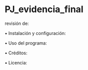 # PJ_evidencia_final

revisión de: 

• Instalación y configuración:

• Uso del programa: 

• Créditos:

• Licencia: 
